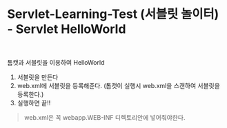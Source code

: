 # Servlet-Learning-Test (서블릿 놀이터) - Servlet HelloWorld

<br>

톰캣과 서블릿을 이용하여 HelloWorld
1. 서블릿을 만든다
2. web.xml에 서블릿을 등록해준다. (톰캣이 실행시 web.xml을 스캔하여 서블릿을 등록한다.)
3. 실행하면 끝!!

> web.xml은 꼭 webapp.WEB-INF 디렉토리안에 넣어줘야한다.

